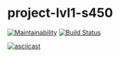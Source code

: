 # project-lvl1-s450

[![Maintainability](https://api.codeclimate.com/v1/badges/2de390326ad36040d4a8/maintainability)](https://codeclimate.com/github/NikitaOstapenko1205/project-lvl1-s450/maintainability)
[![Build Status](https://travis-ci.org/NikitaOstapenko1205/project-lvl1-s450.svg?branch=master)](https://travis-ci.org/NikitaOstapenko1205/project-lvl1-s450)

[![asciicast](https://asciinema.org/a/KSJBfpcYtTlT6Ydpg3hXFri0w.svg)](https://asciinema.org/a/KSJBfpcYtTlT6Ydpg3hXFri0w)